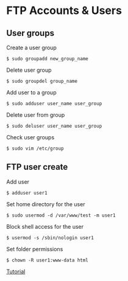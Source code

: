 # FTP Accounts & Users

## User groups

Create a user group

    $ sudo groupadd new_group_name
    
Delete user group

    $ sudo groupdel group_name
    
Add user to a group

    $ sudo adduser user_name user_group
    
Delete user from group

    $ sudo deluser user_name user_group
    
Check user groups

    $ sudo vim /etc/group
    
## FTP user create

Add user

    $ adduser user1
    
Set home directory for the user

    $ sudo usermod -d /var/www/test -m user1
    
Block shell access for the user

    $ usermod -s /sbin/nologin user1
    
Set folder permissions

    $ chown -R user1:www-data html
    
[Tutorial](https://www.youtube.com/watch?v=A1czbNwd2R4&t=0s&index=14&list=PLxfL_LqcdOLzc7xGcqrv4Hw_5uucdQx35)